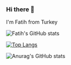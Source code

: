 ### Hi there 👋
I'm Fatih from Turkey 

![Fatih's GitHub stats](https://github-readme-stats.vercel.app/api?username=fatihnet75&show_icons=true&theme=radical)


[![Top Langs](https://github-readme-stats.vercel.app/api/top-langs/?username=fatihnet75&layout=compact)](https://github.com/fatihnet75/github-readme-stats)

![Anurag's GitHub stats](https://github-readme-stats.vercel.app/api?username=fatihnet75&show_icons=true)

